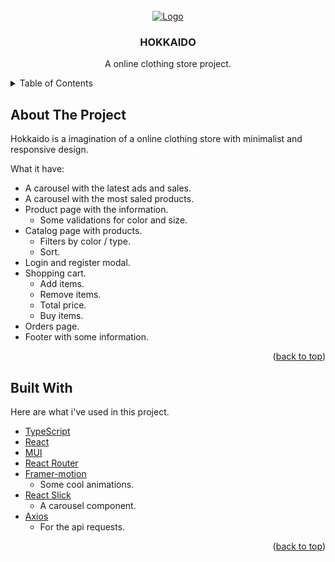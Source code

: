 <div id="top"></div>

<!-- README Template by: https://github.com/othneildrew/Best-README-Template/blob/master/README.md -->

<!-- PROJECT LOGO -->
<br />
<div align="center">
  <a href="">
    <img src="https://i.imgur.com/EmSNpNO.png" alt="Logo">
  </a>

  <h3 align="center">HOKKAIDO</h3>

  <p align="center">
    A online clothing store project.
  </p>
</div>

<!-- TABLE OF CONTENTS -->
<details>
  <summary>Table of Contents</summary>
  <ol>
    <li>
      <a href="#about-the-project">About The Project</a>
      <ul>
        <li><a href="#built-with">Built With</a></li>
      </ul>
    </li>
  </ol>
</details>



<!-- ABOUT THE PROJECT -->
## About The Project

Hokkaido is a imagination of a online clothing store with minimalist and responsive design.

What it have:
* A carousel with the latest ads and sales.
* A carousel with the most saled products.
* Product page with the information.
  * Some validations for color and size.
* Catalog page with products.
  * Filters by color / type.
  * Sort.
* Login and register modal.
* Shopping cart.
  * Add items.
  * Remove items.
  * Total price.
  * Buy items.
* Orders page.
* Footer with some information.


<p align="right">(<a href="#top">back to top</a>)</p>



## Built With

Here are what i've used in this project.

* [TypeScript](https://www.typescriptlang.org)
* [React](https://reactjs.org)
* [MUI](https://mui.com)
* [React Router](https://reactrouter.com)
* [Framer-motion](framer.com/motion/)
  * Some cool animations.
* [React Slick](https://react-slick.neostack.com)
  * A carousel component.
* [Axios](https://axios-http.com)
  * For the api requests.

<p align="right">(<a href="#top">back to top</a>)</p>
